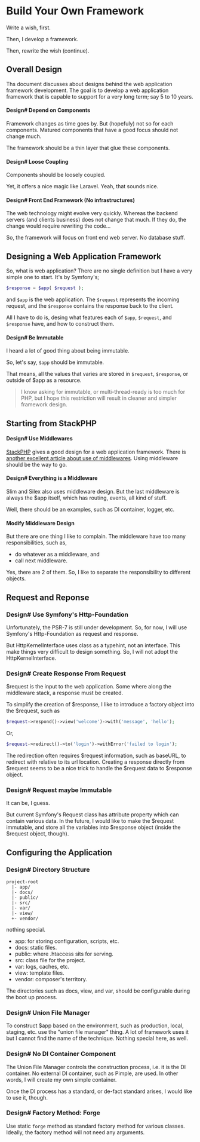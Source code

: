 Build Your Own Framework
====================

Write a wish, first.

Then, I develop a framework. 

Then, rewrite the wish (continue).

Overall Design
----------------

Ths document discusses about designs behind the web application framework development. The goal is to develop a web application framework that is capable to support for a very long term; say 5 to 10 years. 

#### Design# Depend on Components

Framework changes as time goes by. But (hopefuly) not so for each components. Matured components that have a good focus should not change much. 

The framework should be a thin layer that glue these components. 

#### Design# Loose Coupling

Components should be loosely coupled. 

Yet, it offers a nice magic like Laravel. Yeah, that sounds nice. 

#### Design# Front End Framework (No infrastructures)

The web technology might evolve very quickly. Whereas the backend servers (and clients business) does not change that much. If they do, the change would require rewriting the code... 

So, the framework will focus on front end web server. No database stuff. 

Designing a Web Application Framework
------------------------------------------

So, what is web application? There are no single definition but I have a very simple one to start. It's by Symfony's; 

```php
$response = $app( $request );
```

and ```$app``` is the web application. 
The ```$request``` represents the incoming request, and the ```$response``` contains the response back to the client. 

All I have to do is, desing what features each of ```$app```, ```$request```, and ```$response``` have, and how to construct them. 

#### Design# Be Immutable

I heard a lot of good thing about being immutable. 

So, let's say, ```$app``` should be immutable. 

That means, all the values that varies are stored in ```$request```, ```$response```, or outside of $app as a resource. 

> I know asking for immutable, or multi-thread-ready is too much for PHP, but I hope this restriction will result in cleaner and simpler framework design. 


Starting from StackPHP
-----------

#### Design# Use Middlewares

[StackPHP](http://stackphp.com/) gives a good design for a web application framework. There is [another excellent article about use of middlewares](https://mwop.net/blog/2015-01-08-on-http-middleware-and-psr-7.html). Using middleware should be the way to go. 

#### Design# Everything is a Middleware

Slim and Silex also uses middleware design. But the last middleware is always the $app itself, which has routing, events, all kind of stuff. 

Well, there should be an examples, such as DI container, logger, etc. 

#### Modify Middleware Design

But there are one thing I like to complain. The middleware have too many responsibilities, such as,

*   do whatever as a middleware, and
*   call next middleware. 

Yes, there are 2 of them. So, I like to separate the responsibility to different objects.


Request and Reponse
------------------------

### Design# Use Symfony's Http-Foundation

Unfortunately, the PSR-7 is still under development. So, for now, I will use Symfony's Http-Foundation as request and response. 

But HttpKernelInterface uses class as a typehint, not an interface. This make things very difficult to design something. So, I will not adopt the HttpKernelInterface.

### Design# Create Response From Request

$request is the input to the web application. Some where along the middleware stack, a response must be created. 

To simplify the creation of $response, I like to introduce a factory object into the $request, such as 

```php
$request->respond()->view('welcome')->with('message', 'hello');
```

Or, 

```php
$request->redirect()->to('login')->withError('failed to login');
```

The redirection often requires $request information, such as baseURL, to redirect with relative to its url location. Creating a response directly from $request seems to be a nice trick to handle the $request data to $response object. 

### Design# Request maybe Immutable

It can be, I guess. 

But current Symfony's Request class has attribute property which can contain various data. In the future, I would like to make the $request immutable, and store all the variables into $response object (inside the $request object, though). 


Configuring the Application
------------------------------

### Design# Directory Structure

```
project-root
  |- app/
  |- docs/
  |- public/
  |- src/
  |- var/
  |- view/
  +- vendor/
```

nothing special.

*   app: for storing configuration, scripts, etc.
*   docs: static files.
*   public: where .htaccess sits for serving.
*   src: class file for the project.
*   var: logs, caches, etc.
*   view: template files.
*   vendor: composer's territory. 

The directories such as docs, view, and var, should be configurable during the boot up process. 

### Design# Union File Manager

To construct $app based on the environment, such as production, local, staging, etc. use the "union file manager" thing. A lot of framework uses it but I cannot find the name of the technique. Nothing special here, as well. 

### Design# No DI Container Component

The Union File Manager controls the construction process, i.e. it is the DI container. No external DI container, such as Pimple, are used. In other words, I will create my own simple container. 

Once the DI process has a standard, or de-fact standard arises, I would like to use it, though. 

### Design# Factory Method: Forge

Use static ```forge``` method as standard factory method for various classes. Ideally, the factory method will not need any arguments. 




